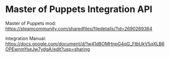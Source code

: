 # Master of Puppets Integration API

Master of Puppets mod: https://steamcommunity.com/sharedfiles/filedetails/?id=2690269364

Integration Manual: https://docs.google.com/document/d/1w41d8OMHnpG4qG_FtbUkV5qXLB6OPEwnmYseJw7ydgA/edit?usp=sharing
